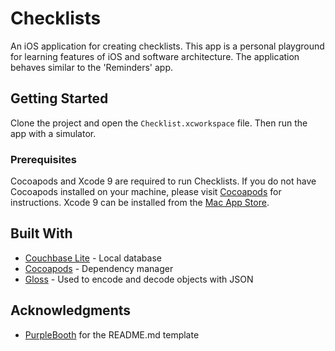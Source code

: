 # Checklists

An iOS application for creating checklists. This app is a personal playground for
learning features of iOS and software architecture. The application behaves similar
to the 'Reminders' app.

## Getting Started

Clone the project and open the `Checklist.xcworkspace` file. Then run the app with a simulator.

### Prerequisites

Cocoapods and Xcode 9 are required to run Checklists. If you do not have Cocoapods
installed on your machine, please visit [Cocoapods](https://cocoapods.org/) for instructions.
Xcode 9 can be installed from the [Mac App Store](https://itunes.apple.com/us/app/xcode/id497799835?mt=12).

## Built With

* [Couchbase Lite](https://github.com/couchbase/couchbase-lite-ios) - Local database
* [Cocoapods](https://cocoapods.org/) - Dependency manager
* [Gloss](https://github.com/hkellaway/Gloss) - Used to encode and decode objects with JSON

## Acknowledgments

* [PurpleBooth](https://gist.github.com/PurpleBooth) for the README.md template

